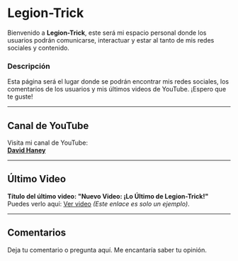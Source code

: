 # Legion-Trick

Bienvenido a **Legion-Trick**, este será mi espacio personal donde los usuarios podrán comunicarse, interactuar y estar al tanto de mis redes sociales y contenido.

### Descripción

Esta página será el lugar donde se podrán encontrar mis redes sociales, los comentarios de los usuarios y mis últimos videos de YouTube. ¡Espero que te guste!

---

## Canal de YouTube

Visita mi canal de YouTube:  
[**David Haney**](https://youtube.com/@davidhaney-w1b?si=ZM5V8hiHU0tSw-1e)

---

## Último Video

**Título del último video: "Nuevo Video: ¡Lo Último de Legion-Trick!"**  
Puedes verlo aquí: [Ver video](https://youtube.com/watch?v=dQw4w9WgXcQ) *(Este enlace es solo un ejemplo)*.

---

## Comentarios

Deja tu comentario o pregunta aquí. Me encantaría saber tu opinión.


